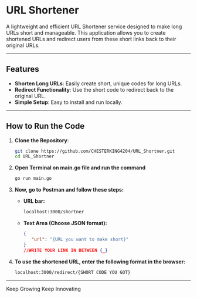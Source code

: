 # URL Shortener

A lightweight and efficient URL Shortener service designed to make long URLs short and manageable. This application allows you to create shortened URLs and redirect users from these short links back to their original URLs.

---

## Features

- **Shorten Long URLs**: Easily create short, unique codes for long URLs.
- **Redirect Functionality**: Use the short code to redirect back to the original URL.
- **Simple Setup**: Easy to install and run locally.

---

## How to Run the Code

1. **Clone the Repository**:
   ```bash
   git clone https://github.com/CHESTERKING4204/URL_Shortner.git
   cd URL_Shortner
   
2. **Open Terminal on main.go file and run the command**
    ```bash
    go run main.go

3. **Now, go to Postman and follow these steps:**

   - **URL bar:**
     ```bash
     localhost:3000/shortner
     ```

   - **Text Area (Choose JSON format):**
     ```json
     {
        "url": "{URL you want to make short}"
     }
     //WRITE YOUR LINK IN BETWEEN {_}
     ```

4. **To use the shortened URL, enter the following format in the browser:**
   ```bash
   localhost:3000/redirect/{SHORT CODE YOU GOT}

---

Keep Growing Keep Innovating

